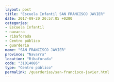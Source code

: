 ```yaml
---
layout: post
title: "Escuela Infantil SAN FRANCISCO JAVIER"
date: 2017-09-20 20:57:05 +0200
categories:
- Escuela Infantil
- navarra
- ribaforada
- Centro público
- guarderia
name: "SAN FRANCISCO JAVIER"
province: "Navarra"
location: "Ribaforada"
code: "31014086"
type: "Centro público"
permalink: /guarderias/san-francisco-javier.html
---
```

